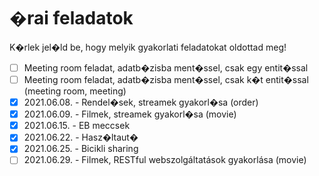 # �rai feladatok

K�rlek jel�ld be, hogy melyik gyakorlati feladatokat oldottad meg!

* [ ] Meeting room feladat, adatb�zisba ment�ssel, csak egy entit�ssal
* [ ] Meeting room feladat, adatb�zisba ment�ssel, csak k�t entit�ssal (meeting room, meeting)
* [x] 2021.06.08. - Rendel�sek, streamek gyakorl�sa (order)
* [x] 2021.06.09. - Filmek, streamek gyakorl�sa (movie)
* [x] 2021.06.15. - EB meccsek
* [x] 2021.06.22. - Hasz�ltaut�
* [x] 2021.06.25. - Bicikli sharing
* [ ] 2021.06.29. - Filmek, RESTful webszolgáltatások gyakorlása (movie)